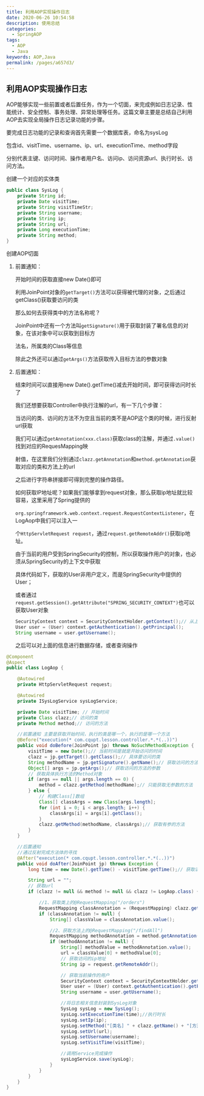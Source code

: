 ```yaml
---
title: 利用AOP实现操作日志
date: 2020-06-26 10:54:58
description: 使用总结
categories: 
  - SpringAOP
tags: 
  - AOP
  - Java
keywords: AOP,Java
permalink: /pages/a657d3/
---
```


## 利用AOP实现操作日志

AOP能够实现一些前置或者后置任务，作为一个切面，来完成例如日志记录、性能统计、安全控制、事务处理、异常处理等任务。这篇文章主要是总结自己利用AOP去实现全局操作日志记录功能的步骤。

 <!--more-->

要完成日志功能的记录和查询首先需要一个数据库表，命名为sysLog

包含id、visitTime、username、ip、url、executionTime、method字段

分别代表主键、访问时间、操作者用户名、访问ip、访问资源url、执行时长、访问方法。

创建一个对应的实体类

```java
public class SysLog {
    private String id;
    private Date visitTime;
    private String visitTimeStr;
    private String username;
    private String ip;
    private String url;
    private Long executionTime;
    private String method;
}
```

创建AOP切面

1. 前置通知：

   开始时间的获取直接new Date()即可

   利用JoinPoint对象的`getTarget()`方法可以获得被代理的对象，之后通过getClass()获取要访问的类

   那么如何去获得类中的方法名称呢？

   JoinPoint中还有一个方法叫`getSignature()`用于获取封装了署名信息的对象，在该对象中可以获取到目标方

   法名，所属类的Class等信息

   除此之外还可以通过`getArgs()`方法获取传入目标方法的参数对象

2. 后置通知：

   结束时间可以直接用new Date().getTime()减去开始时间，即可获得访问时长了

   我们还想要获取Controller中执行注解的url，有一下几个步骤：

   当访问的类、访问的方法不为空且当前的类不是AOP这个类的时候，进行反射url获取

   我们可以通过`getAnnotation(xxx.class)`获取class的注解，并通过`.value()`找到对应的RequesMapping映

   射值，在这里我们分别通过`clazz.getAnnotation`和`method.getAnnotation`获取对应的类和方法上的url

   之后进行字符串拼接即可得到完整的操作路径。

   如何获取IP地址呢？如果我们能够拿到request对象，那么获取ip地址就比较容易，这里采用了Spring提供的

   `org.springframework.web.context.request.RequestContextListener`，在LogAop中我们可以注入一

   个`HttpServletRequest request`，通过`request.getRemoteAddr()`获取ip地址。

   由于当前的用户受到SpringSecurity的控制，所以获取操作用户的对象，也必须从SpringSecurity的上下文中获取

   具体代码如下，获取的User非用户定义，而是SpringSecurity中提供的User；

   或者通过`request.getSession().getAttribute("SPRING_SECURITY_CONTEXT")`也可以获取User对象

   ```java
   SecurityContext context = SecurityContextHolder.getContext();// 从上下文中获取当前登陆的用户
   User user = (User) context.getAuthentication().getPrincipal();
   String username = user.getUsername();
   ```

   之后可以对上面的信息进行数据存储，或者查询操作

```java
@Component
@Aspect
public class LogAop {

    @Autowired
    private HttpServletRequest request;

    @Autowired
    private ISysLogService sysLogService;

    private Date visitTime; // 开始时间
    private Class clazz;// 访问的类
    private Method method;// 访问的方法

    //前置通知 主要是获取开始时间，执行的类是哪一个，执行的是哪一个方法
    @Before("execution(* com.cqupt.lesson.controller.*.*(..))")
    public void doBefore(JoinPoint jp) throws NoSuchMethodException {
        visitTime = new Date();// 当前时间是就是开始访问的时间
        clazz = jp.getTarget().getClass();// 具体要访问的类
        String methodName = jp.getSignature().getName();// 获取访问的方法的名称
        Object[] args = jp.getArgs();// 获取访问的方法的参数
        // 获取具体执行方法的Method对象
        if (args == null || args.length == 0) {
            method = clazz.getMethod(methodName);// 只能获取无参数的方法
        } else {
            // 构建Class[]数组
            Class[] classArgs = new Class[args.length];
            for (int i = 0; i < args.length; i++) {
                classArgs[i] = args[i].getClass();
            }
            clazz.getMethod(methodName, classArgs);// 获取有参的方法
        }
    }

    //后置通知
    //通过反射完成方法体的寻找
    @After("execution(* com.cqupt.lesson.controller.*.*(..))")
    public void doAfter(JoinPoint jp) throws Exception {
        long time = new Date().getTime() - visitTime.getTime();// 获取访问时长

        String url = "";
        // 获取url
        if (clazz != null && method != null && clazz != LogAop.class) {

            //1、获取类上的@RequestMapping("/orders")
            RequestMapping classAnnotation = (RequestMapping) clazz.getAnnotation(RequestMapping.class);
            if (classAnnotation != null) {
                String[] classValue = classAnnotation.value();

                //2、获取方法上的@RequestMapping("/findAll")
                RequestMapping methodAnnotation = method.getAnnotation(RequestMapping.class);
                if (methodAnnotation != null) {
                    String[] methodValue = methodAnnotation.value();
                    url = classValue[0] + methodValue[0];
                    // 获取访问的ip地址
                    String ip = request.getRemoteAddr();

                    // 获取当前操作的用户
                    SecurityContext context = SecurityContextHolder.getContext();// 从上下文中获取当前登陆的用户
                    User user = (User) context.getAuthentication().getPrincipal();
                    String username = user.getUsername();

                    //将日志相关信息封装到SysLog对象
                    SysLog sysLog = new SysLog();
                    sysLog.setExecutionTime(time);//执行时长
                    sysLog.setIp(ip);
                    sysLog.setMethod("[类名] " + clazz.getName() + "[方法名] " + method.getName());
                    sysLog.setUrl(url);
                    sysLog.setUsername(username);
                    sysLog.setVisitTime(visitTime);

                    //调用Service完成操作
                    sysLogService.save(sysLog);
                }
            }
        }
    }
}
```